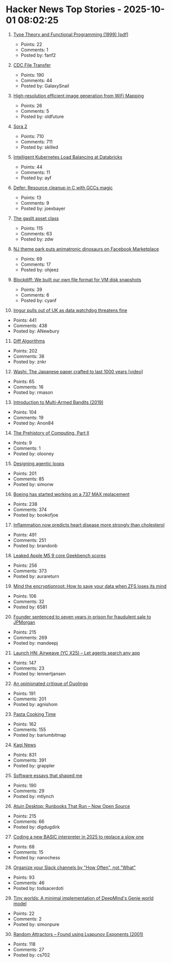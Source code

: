 # Hacker News Top Stories - 2025-10-01 08:02:25

1. [Type Theory and Functional Programming (1999) [pdf]](https://www.cs.cornell.edu/courses/cs6110/2015sp/textbook/Simon%20Thompson%20textbook.pdf)
   - Points: 22
   - Comments: 1
   - Posted by: fanf2

2. [CDC File Transfer](https://github.com/google/cdc-file-transfer)
   - Points: 190
   - Comments: 44
   - Posted by: GalaxySnail

3. [High-resolution efficient image generation from WiFi Mapping](https://arxiv.org/abs/2506.10605)
   - Points: 26
   - Comments: 5
   - Posted by: oldfuture

4. [Sora 2](https://openai.com/index/sora-2/)
   - Points: 710
   - Comments: 711
   - Posted by: skilled

5. [Intelligent Kubernetes Load Balancing at Databricks](https://www.databricks.com/blog/intelligent-kubernetes-load-balancing-databricks)
   - Points: 44
   - Comments: 11
   - Posted by: ayf

6. [Defer: Resource cleanup in C with GCCs magic](https://oshub.org/projects/retros-32/posts/defer-resource-cleanup-in-c-with-gccs-magic)
   - Points: 13
   - Comments: 9
   - Posted by: joexbayer

7. [The gaslit asset class](https://blog.dshr.org/2025/09/the-gaslit-asset-class.html)
   - Points: 115
   - Comments: 63
   - Posted by: zdw

8. [NJ theme park puts animatronic dinosaurs on Facebook Marketplace](https://gizmodo.com/new-jersey-theme-park-puts-animatronic-dinosaurs-on-facebook-marketplace-as-it-shuts-down-2000664489)
   - Points: 69
   - Comments: 17
   - Posted by: ohjeez

9. [Blockdiff: We built our own file format for VM disk snapshots](https://cognition.ai/blog/blockdiff)
   - Points: 39
   - Comments: 6
   - Posted by: cyanf

10. [Imgur pulls out of UK as data watchdog threatens fine](https://www.express.co.uk/news/uk/2115228/image-site-imgur-pulls-out)
   - Points: 441
   - Comments: 438
   - Posted by: ANewbury

11. [Diff Algorithms](https://flo.znkr.io/diff/)
   - Points: 202
   - Comments: 38
   - Posted by: znkr

12. [Washi: The Japanese paper crafted to last 1000 years [video]](https://www.bbc.com/reel/video/p0m4mg2j/washi-the-japanese-paper-crafted-to-last-1-000-years)
   - Points: 65
   - Comments: 16
   - Posted by: rmason

13. [Introduction to Multi-Armed Bandits (2019)](https://arxiv.org/abs/1904.07272)
   - Points: 104
   - Comments: 19
   - Posted by: Anon84

14. [The Prehistory of Computing, Part II](https://www.oranlooney.com/post/history-of-computing-2/)
   - Points: 9
   - Comments: 1
   - Posted by: olooney

15. [Designing agentic loops](https://simonwillison.net/2025/Sep/30/designing-agentic-loops/)
   - Points: 201
   - Comments: 85
   - Posted by: simonw

16. [Boeing has started working on a 737 MAX replacement](https://www.wsj.com/business/airlines/boeing-has-started-working-on-a-737-max-replacement-40a110df)
   - Points: 238
   - Comments: 374
   - Posted by: bookofjoe

17. [Inflammation now predicts heart disease more strongly than cholesterol](https://www.empirical.health/blog/inflammation-and-heart-health/)
   - Points: 491
   - Comments: 251
   - Posted by: brandonb

18. [Leaked Apple M5 9 core Geekbench scores](https://browser.geekbench.com/v6/cpu/14173685)
   - Points: 256
   - Comments: 373
   - Posted by: aurareturn

19. [Mind the encryptionroot: How to save your data when ZFS loses its mind](https://sambowman.tech/blog/posts/mind-the-encryptionroot-how-to-save-your-data-when-zfs-loses-its-mind/)
   - Points: 106
   - Comments: 32
   - Posted by: 6581

20. [Founder sentenced to seven years in prison for fraudulent sale to JPMorgan](https://www.cnn.com/2025/09/30/business/charlie-javice-frank-sentenced-jpmorgan-intl)
   - Points: 215
   - Comments: 269
   - Posted by: mandeepj

21. [Launch HN: Airweave (YC X25) – Let agents search any app](https://github.com/airweave-ai/airweave)
   - Points: 147
   - Comments: 23
   - Posted by: lennertjansen

22. [An opinionated critique of Duolingo](https://isomorphism.xyz/blog/2025/duolingo/)
   - Points: 191
   - Comments: 201
   - Posted by: agnishom

23. [Pasta Cooking Time](https://www.jefftk.com/p/pasta-cooking-time)
   - Points: 162
   - Comments: 155
   - Posted by: bariumbitmap

24. [Kagi News](https://blog.kagi.com/kagi-news)
   - Points: 831
   - Comments: 391
   - Posted by: grappler

25. [Software essays that shaped me](https://refactoringenglish.com/blog/software-essays-that-shaped-me/)
   - Points: 190
   - Comments: 29
   - Posted by: mtlynch

26. [Atuin Desktop: Runbooks That Run – Now Open Source](https://blog.atuin.sh/atuin-desktop-open-source/)
   - Points: 215
   - Comments: 66
   - Posted by: digdugdirk

27. [Coding a new BASIC interpreter in 2025 to replace a slow one](https://nanochess.org/ecs_basic.html)
   - Points: 68
   - Comments: 15
   - Posted by: nanochess

28. [Organize your Slack channels by "How Often", not "What"](https://aggressivelyparaphrasing.me/2025/09/30/organize-your-slack-channels-by-how-often-not-what/)
   - Points: 93
   - Comments: 46
   - Posted by: todsacerdoti

29. [Tiny worlds: A minimal implementation of DeepMind's Genie world model](https://github.com/AlmondGod/tinyworlds)
   - Points: 22
   - Comments: 2
   - Posted by: simonpure

30. [Random Attractors – Found using Lyapunov Exponents (2001)](https://paulbourke.net/fractals/lyapunov/)
   - Points: 118
   - Comments: 27
   - Posted by: cs702

